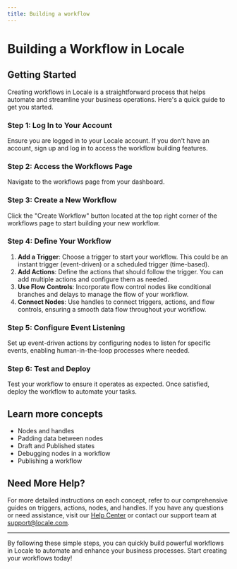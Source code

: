 ```yaml
---
title: Building a workflow
---
```

# Building a Workflow in Locale

## Getting Started

Creating workflows in Locale is a straightforward process that helps automate and streamline your business operations. Here's a quick guide to get you started.

### Step 1: Log In to Your Account

Ensure you are logged in to your Locale account. If you don't have an account, sign up and log in to access the workflow building features.

### Step 2: Access the Workflows Page

Navigate to the workflows page from your dashboard.

### Step 3: Create a New Workflow

Click the "Create Workflow" button located at the top right corner of the workflows page to start building your new workflow.

### Step 4: Define Your Workflow

1. **Add a Trigger**: Choose a trigger to start your workflow. This could be an instant trigger (event-driven) or a scheduled trigger (time-based).
2. **Add Actions**: Define the actions that should follow the trigger. You can add multiple actions and configure them as needed.
3. **Use Flow Controls**: Incorporate flow control nodes like conditional branches and delays to manage the flow of your workflow.
4. **Connect Nodes**: Use handles to connect triggers, actions, and flow controls, ensuring a smooth data flow throughout your workflow.

### Step 5: Configure Event Listening

Set up event-driven actions by configuring nodes to listen for specific events, enabling human-in-the-loop processes where needed.

### Step 6: Test and Deploy

Test your workflow to ensure it operates as expected. Once satisfied, deploy the workflow to automate your tasks.


## Learn more concepts
- Nodes and handles 
- Padding data between nodes
- Draft and Published states
- Debugging nodes in a workflow
- Publishing a workflow

## Need More Help?

For more detailed instructions on each concept, refer to our comprehensive guides on triggers, actions, nodes, and handles. If you have any questions or need assistance, visit our [Help Center](#) or contact our support team at [support@locale.com](mailto:support@locale.com).

---

By following these simple steps, you can quickly build powerful workflows in Locale to automate and enhance your business processes. Start creating your workflows today!